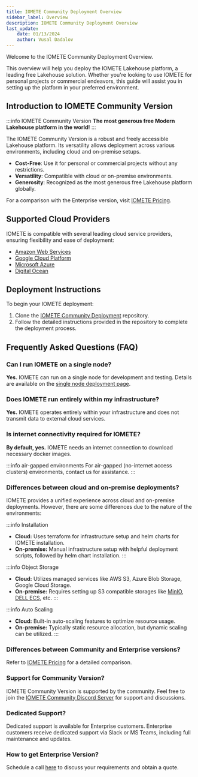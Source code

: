 ```yaml
---
title: IOMETE Community Deployment Overview
sidebar_label: Overview
description: IOMETE Community Deployment Overview
last_update:
    date: 01/13/2024
    author: Vusal Dadalov
---
```


Welcome to the IOMETE Community Deployment Overview.

This overview will help you deploy the IOMETE Lakehouse platform, a leading free Lakehouse solution. Whether you're looking to use IOMETE for personal projects or commercial endeavors, this guide will assist you in setting up the platform in your preferred environment.

## Introduction to IOMETE Community Version

:::info IOMETE Community Version
**The most generous free Modern Lakehouse platform in the world!**
:::

The IOMETE Community Version is a robust and freely accessible Lakehouse platform. Its versatility allows deployment across various environments, including cloud and on-premise setups.

- **Cost-Free**: Use it for personal or commercial projects without any restrictions.
- **Versatility**: Compatible with cloud or on-premise environments.
- **Generosity**: Recognized as the most generous free Lakehouse platform globally.

For a comparison with the Enterprise version, visit [IOMETE Pricing](https://iomete.com/pricing).

## Supported Cloud Providers

IOMETE is compatible with several leading cloud service providers, ensuring flexibility and ease of deployment:

- [Amazon Web Services](https://aws.amazon.com/)
- [Google Cloud Platform](https://cloud.google.com/)
- [Microsoft Azure](https://azure.microsoft.com/)
- [Digital Ocean](https://www.digitalocean.com/)

## Deployment Instructions

To begin your IOMETE deployment:

1. Clone the [IOMETE Community Deployment](https://github.com/iomete/iomete-community) repository.
2. Follow the detailed instructions provided in the repository to complete the deployment process.

## Frequently Asked Questions (FAQ)

### Can I run IOMETE on a single node?
**Yes.** IOMETE can run on a single node for development and testing. Details are available on the [single node deployment page](https://github.com/iomete/iomete-community/blob/main/kubernetes/local-k3s-guide.md).

### Does IOMETE run entirely within my infrastructure?
**Yes.** IOMETE operates entirely within your infrastructure and does not transmit data to external cloud services.

### Is internet connectivity required for IOMETE?
**By default, yes.** IOMETE needs an internet connection to download necessary docker images.

:::info air-gapped environments
For air-gapped (no-internet access clusters) environments, contact us for assistance.
:::

### Differences between cloud and on-premise deployments?

IOMETE provides a unified experience across cloud and on-premise deployments.
However, there are some differences due to the nature of the environments:

:::info Installation
- **Cloud:** Uses terraform for infrastructure setup and helm charts for IOMETE installation.
- **On-premise:** Manual infrastructure setup with helpful deployment scripts, followed by helm chart installation.
:::

:::info Object Storage
- **Cloud:** Utilizes managed services like AWS S3, Azure Blob Storage, Google Cloud Storage.
- **On-premise:** Requires setting up S3 compatible storages like [MinIO](https://min.io/), [DELL ECS](https://www.delltechnologies.com/en-us/storage/ecs/index.htm), etc.
:::

:::info Auto Scaling
- **Cloud:** Built-in auto-scaling features to optimize resource usage.
- **On-premise:** Typically static resource allocation, but dynamic scaling can be utilized.
:::

### Differences between Community and Enterprise versions?
Refer to [IOMETE Pricing](https://iomete.com/pricing) for a detailed comparison.

### Support for Community Version?

IOMETE Community Version is supported by the community. Feel free to join the [IOMETE Community Discord Server](https://discord.gg/5Qj8Gwq) for support and discussions.

### Dedicated Support?

Dedicated support is available for Enterprise customers. Enterprise customers receive dedicated support via Slack or MS Teams, including full maintenance and updates.

### How to get Enterprise Version?
Schedule a call [here](https://calendly.com/iomete/30min) to discuss your requirements and obtain a quote.